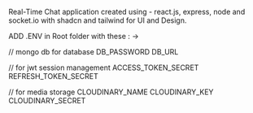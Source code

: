 Real-Time Chat application
created using - react.js, express, node and socket.io with shadcn and tailwind for UI and Design.

ADD .ENV in Root folder with these : ->

// mongo db for database
DB_PASSWORD
DB_URL

// for jwt session management
ACCESS_TOKEN_SECRET
REFRESH_TOKEN_SECRET

// for media storage 
CLOUDINARY_NAME
CLOUDINARY_KEY
CLOUDINARY_SECRET 
